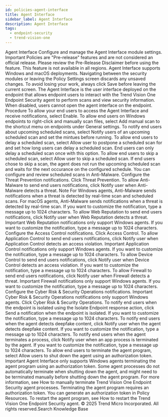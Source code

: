 ```yaml
---
id: policies-agent-interface
title: Agent Interface
sidebar_label: Agent Interface
description: Agent Interface
tags:
  - endpoint-security
  - trend-vision-one
---
```


 Agent Interface Configure and manage the Agent Interface module settings. Important Policies are "Pre-release" features and are not considered an official release. Please review the Pre-Release Disclaimer before using the feature. This feature is not available in all regions. Agent Interface supports Windows and macOS deployments. Navigating between the security modules or leaving the Policy Settings screen discards any unsaved changes. To avoid losing your work, always click Save before leaving the current screen. The Agent Interface is the user interface deployed on the endpoint that allows endpoint users to interact with the Trend Vision One Endpoint Security agent to perform scans and view security information. When disabled, users cannot open the agent interface on the endpoint. Procedure To allow your end users to access the Agent Interface and receive notifications, select Enable. To allow end users on Windows endpoints to right-click and manually scan files, select Add manual scan to the shortcut menu on endpoints under General settings. To notify end users about upcoming scheduled scans, select Notify users of an upcoming scheduled scan and set the mintues before running. To allow end users to delay a scheduled scan, select Allow user to postpone a scheduled scan for and set how long users can delay a scheduled scan. End users can only delay a scheduled scan once with this option. To allow end users to skip a scheduled scan, select Allow user to skip a scheduled scan. If end users chose to skip a scan, the agent does not run the upcoming scheduled scan and waits for the next occurance on the configured schedule. You can configure and review scheduled scans in Anti-Malware. Configure the Threat Prevention notifications. Click Threat Prevention. To allow Anti-Malware to send end users notifications, click Notify user when Anti-Malware detects a threat. Note For Windows agents, Anti-Malware sends notifications when a threat is detected by real-time scan and scheduled scans. For macOS agents, Anti-Malware sends notifications when a threat is detected by real-time scan. If you want to customize the notification, type a message up to 1024 characters. To allow Web Reputation to send end users notifications, click Notify user when Web Reputation detects a threat. Important Web Reputation notifications only support Windows agents. If you want to customize the notification, type a message up to 1024 characters. Configure the Access Control notifications. Click Access Control. To allow Application Control to send end users notifications, click Notify user when Application Control detects an access violation. Important Application Control notifications only support Windows agents. If you want to customize the notification, type a message up to 1024 characters. To allow Device Control to send end users notifications, click Notify user when Device Control detects an access violation. If you want to customize the notification, type a message up to 1024 characters. To allow Firewall to send end users notifications, click Notify user when Firewall detects a threat. Important Firewall notifications only support Windows agents. If you want to customize the notification, type a message up to 1024 characters. Configure the Cyber Risk & Security Operations notifications. Important Cyber Risk & Security Operations notifications only support Windows agents. Click Cyber Risk & Security Operations. To notify end users when the endpoint is isolated using the Isolate Endpoint response action, click Send a notification when the endpoint is isolated. If you want to customize the notification, type a message up to 1024 characters. To notify end users when the agent detects deepfake content, click Notify user when the agent detects deepfake content. If you want to customize the notification, type a message up to 1024 characters. To notify end users when the agent terminates a process, click Notify user when an app process is terminated by the agent. If you want to customize the notification, type a message up to 1024 characters. To allow end users to terminate the agent program, select Allow users to shut down the agent using an authorization token. Important Agent Interface only supports Windows agents terminating the agent program using an authorization token. Some agent processes do not automatically terminate when shutting down the agent, and might need to be terminated manually before shutting down the agent program. For more information, see How to manually terminate Trend Vision One Endpoint Security agent processes. Terminating the agent program requires an authorization token. You can generate an authorization token in Policy Resources. To restart the agent program, see How to restart the Trend Vision One Endpoint Security agent. © 2025 Trend Micro Incorporated. All rights reserved.Search Knowledge Base